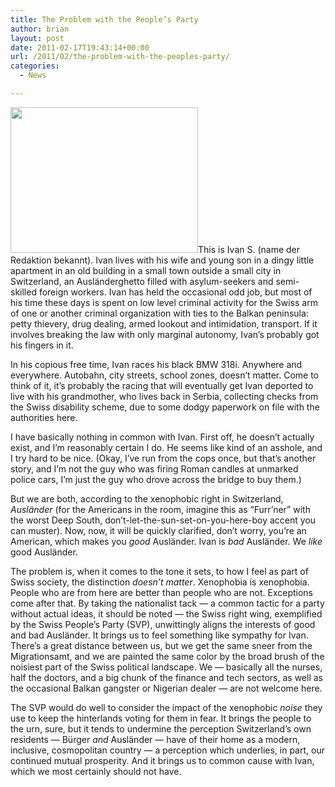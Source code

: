```yaml
---
title: The Problem with the People’s Party
author: brian
layout: post
date: 2011-02-17T19:43:14+00:00
url: /2011/02/the-problem-with-the-peoples-party/
categories:
  - News

---
```

[<img class="size-medium wp-image-162 alignleft" title="waffenmonopol_fuer_verbrecher" src="http://trammell.ch/wp-content/uploads/2011/02/waffenmonopol_fuer_verbrecher-300x233.jpg" alt="" width="300" height="233" srcset="https://trammell.ch/wp-content/uploads/2011/02/waffenmonopol_fuer_verbrecher-300x233.jpg 300w, https://trammell.ch/wp-content/uploads/2011/02/waffenmonopol_fuer_verbrecher.jpg 450w" sizes="(max-width: 300px) 100vw, 300px" />][1]This is Ivan S. (name der Redaktion bekannt). Ivan lives with his wife and young son in a dingy little apartment in an old building in a small town outside a small city in Switzerland, an Ausländerghetto filled with asylum-seekers and semi-skilled foreign workers. Ivan has held the occasional odd job, but most of his time these days is spent on low level criminal activity for the Swiss arm of one or another criminal organization with ties to the Balkan peninsula: petty thievery, drug dealing, armed lookout and intimidation, transport. If it involves breaking the law with only marginal autonomy, Ivan&#8217;s probably got his fingers in it.

<!--more-->

In his copious free time, Ivan races his black BMW 318i. Anywhere and everywhere. Autobahn, city streets, school zones, doesn&#8217;t matter. Come to think of it, it&#8217;s probably the racing that will eventually get Ivan deported to live with his grandmother, who lives back in Serbia, collecting checks from the Swiss disability scheme, due to some dodgy paperwork on file with the authorities here.

I have basically nothing in common with Ivan. First off, he doesn&#8217;t actually exist, and I&#8217;m reasonably certain I do. He seems like kind of an asshole, and I try hard to be nice. (Okay, I&#8217;ve run from the cops once, but that&#8217;s another story, and I&#8217;m not the guy who was firing Roman candles at unmarked police cars, I&#8217;m just the guy who drove across the bridge to buy them.)

But we are both, according to the xenophobic right in Switzerland, _Ausländer_ (for the Americans in the room, imagine this as &#8220;Furr&#8217;ner&#8221; with the worst Deep South, don&#8217;t-let-the-sun-set-on-you-here-boy accent you can muster). Now, now, it will be quickly clarified, don&#8217;t worry, you&#8217;re an American, which makes you _good_ Ausländer. Ivan is _bad_ Ausländer. We _like_ good Ausländer.

The problem is, when it comes to the tone it sets, to how I feel as part of Swiss society, the distinction _doesn&#8217;t matter_. Xenophobia is xenophobia. People who are from here are better than people who are not. Exceptions come after that. By taking the nationalist tack — a common tactic for a party without actual ideas, it should be noted — the Swiss right wing, exemplified by the Swiss People&#8217;s Party (SVP), unwittingly aligns the interests of good and bad Ausländer. It brings us to feel something like sympathy for Ivan. There&#8217;s a great distance between us, but we get the same sneer from the Migrationsamt, and we are painted the same color by the broad brush of the noisiest part of the Swiss political landscape. We — basically all the nurses, half the doctors, and a big chunk of the finance and tech sectors, as well as the occasional Balkan gangster or Nigerian dealer — are not welcome here.

The SVP would do well to consider the impact of the xenophobic _noise_ they use to keep the hinterlands voting for them in fear. It brings the people to the urn, sure, but it tends to undermine the perception Switzerland&#8217;s own residents — Bürger _and_ Ausländer — have of their home as a modern, inclusive, cosmopolitan country — a perception which underlies, in part, our continued mutual prosperity. And it brings us to common cause with Ivan, which we most certainly should not have.

 [1]: http://trammell.ch/wp-content/uploads/2011/02/waffenmonopol_fuer_verbrecher.jpg
